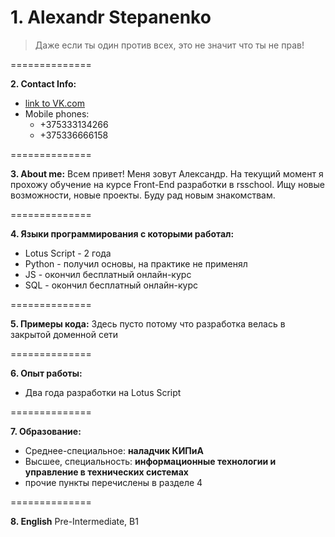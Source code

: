 # 1. Alexandr Stepanenko
> Даже если ты один против всех, это не значит что ты не прав!

==============

**2. Contact Info:**
* [link to VK.com](https://vk.com/stepanenko_alexandr)
* Mobile phones:
    + +375333134266
    + +375336666158

==============

**3. About me:**
Всем привет! Меня зовут Александр. На текущий момент я прохожу обучение на курсе Front-End разработки в rsschool. Ищу новые возможности, новые проекты. Буду рад новым знакомствам.

==============

**4. Языки программирования с которыми работал:**
* Lotus Script - 2 года
* Python - получил основы, на практике не применял
* JS - окончил бесплатный онлайн-курс
* SQL - окончил бесплатный онлайн-курс

==============

**5. Примеры кода:**
Здесь пусто потому что разработка велась в закрытой доменной сети

==============

**6. Опыт работы:**
* Два года разработки на Lotus Script

==============

**7. Образование:**
* Среднее-специальное: **наладчик КИПиА**
* Высшее, специальность: **информационные технологии и управление в технических системах**
* прочие пункты перечислены в разделе 4

==============

**8. English**
Pre-Intermediate, B1
